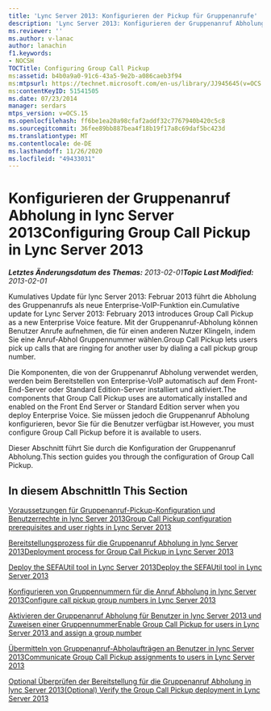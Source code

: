 ```yaml
---
title: 'Lync Server 2013: Konfigurieren der Pickup für Gruppenanrufe'
description: 'Lync Server 2013: Konfigurieren der Gruppenanruf Abholung'
ms.reviewer: ''
ms.author: v-lanac
author: lanachin
f1.keywords:
- NOCSH
TOCTitle: Configuring Group Call Pickup
ms:assetid: b4b0a9a0-91c6-43a5-9e2b-a086caeb3f94
ms:mtpsurl: https://technet.microsoft.com/en-us/library/JJ945645(v=OCS.15)
ms:contentKeyID: 51541505
ms.date: 07/23/2014
manager: serdars
mtps_version: v=OCS.15
ms.openlocfilehash: ff6be1ea20a98cfaf2addf32c7767940b420c5c8
ms.sourcegitcommit: 36fee89bb887bea4f18b19f17a8c69daf5bc423d
ms.translationtype: MT
ms.contentlocale: de-DE
ms.lasthandoff: 11/26/2020
ms.locfileid: "49433031"
---
```

# <a name="configuring-group-call-pickup-in-lync-server-2013"></a><span data-ttu-id="67050-103">Konfigurieren der Gruppenanruf Abholung in lync Server 2013</span><span class="sxs-lookup"><span data-stu-id="67050-103">Configuring Group Call Pickup in Lync Server 2013</span></span>

<div data-xmlns="http://www.w3.org/1999/xhtml">

<div class="topic" data-xmlns="http://www.w3.org/1999/xhtml" data-msxsl="urn:schemas-microsoft-com:xslt" data-cs="https://msdn.microsoft.com/">

<div data-asp="https://msdn2.microsoft.com/asp">



</div>

<div id="mainSection">

<div id="mainBody"><span data-ttu-id="67050-104">

<span> </span></span><span class="sxs-lookup"><span data-stu-id="67050-104">

<span> </span></span></span>

<span data-ttu-id="67050-105">_**Letztes Änderungsdatum des Themas:** 2013-02-01_</span><span class="sxs-lookup"><span data-stu-id="67050-105">_**Topic Last Modified:** 2013-02-01_</span></span>

<span data-ttu-id="67050-106">Kumulatives Update für lync Server 2013: Februar 2013 führt die Abholung des Gruppenanrufs als neue Enterprise-VoIP-Funktion ein.</span><span class="sxs-lookup"><span data-stu-id="67050-106">Cumulative update for Lync Server 2013: February 2013 introduces Group Call Pickup as a new Enterprise Voice feature.</span></span> <span data-ttu-id="67050-107">Mit der Gruppenanruf-Abholung können Benutzer Anrufe aufnehmen, die für einen anderen Nutzer Klingeln, indem Sie eine Anruf-Abhol Gruppennummer wählen.</span><span class="sxs-lookup"><span data-stu-id="67050-107">Group Call Pickup lets users pick up calls that are ringing for another user by dialing a call pickup group number.</span></span>

<span data-ttu-id="67050-108">Die Komponenten, die von der Gruppenanruf Abholung verwendet werden, werden beim Bereitstellen von Enterprise-VoIP automatisch auf dem Front-End-Server oder Standard Edition-Server installiert und aktiviert.</span><span class="sxs-lookup"><span data-stu-id="67050-108">The components that Group Call Pickup uses are automatically installed and enabled on the Front End Server or Standard Edition server when you deploy Enterprise Voice.</span></span> <span data-ttu-id="67050-109">Sie müssen jedoch die Gruppenanruf Abholung konfigurieren, bevor Sie für die Benutzer verfügbar ist.</span><span class="sxs-lookup"><span data-stu-id="67050-109">However, you must configure Group Call Pickup before it is available to users.</span></span>

<span data-ttu-id="67050-110">Dieser Abschnitt führt Sie durch die Konfiguration der Gruppenanruf Abholung.</span><span class="sxs-lookup"><span data-stu-id="67050-110">This section guides you through the configuration of Group Call Pickup.</span></span>

<div>

## <a name="in-this-section"></a><span data-ttu-id="67050-111">In diesem Abschnitt</span><span class="sxs-lookup"><span data-stu-id="67050-111">In This Section</span></span>

[<span data-ttu-id="67050-112">Voraussetzungen für Gruppenanruf-Pickup-Konfiguration und Benutzerrechte in lync Server 2013</span><span class="sxs-lookup"><span data-stu-id="67050-112">Group Call Pickup configuration prerequisites and user rights in Lync Server 2013</span></span>](lync-server-2013-group-call-pickup-configuration-prerequisites-and-user-rights.md)

[<span data-ttu-id="67050-113">Bereitstellungsprozess für die Gruppenanruf Abholung in lync Server 2013</span><span class="sxs-lookup"><span data-stu-id="67050-113">Deployment process for Group Call Pickup in Lync Server 2013</span></span>](lync-server-2013-deployment-process-for-group-call-pickup.md)

[<span data-ttu-id="67050-114">Deploy the SEFAUtil tool in Lync Server 2013</span><span class="sxs-lookup"><span data-stu-id="67050-114">Deploy the SEFAUtil tool in Lync Server 2013</span></span>](lync-server-2013-deploy-the-sefautil-tool.md)

[<span data-ttu-id="67050-115">Konfigurieren von Gruppennummern für die Anruf Abholung in lync Server 2013</span><span class="sxs-lookup"><span data-stu-id="67050-115">Configure call pickup group numbers in Lync Server 2013</span></span>](lync-server-2013-configure-call-pickup-group-numbers.md)

[<span data-ttu-id="67050-116">Aktivieren der Gruppenanruf Abholung für Benutzer in lync Server 2013 und Zuweisen einer Gruppennummer</span><span class="sxs-lookup"><span data-stu-id="67050-116">Enable Group Call Pickup for users in Lync Server 2013 and assign a group number</span></span>](lync-server-2013-enable-group-call-pickup-for-users-and-assign-a-group-number.md)

[<span data-ttu-id="67050-117">Übermitteln von Gruppenanruf-Abholaufträgen an Benutzer in lync Server 2013</span><span class="sxs-lookup"><span data-stu-id="67050-117">Communicate Group Call Pickup assignments to users in Lync Server 2013</span></span>](lync-server-2013-communicate-group-call-pickup-assignment-to-users.md)

[<span data-ttu-id="67050-118">Optional Überprüfen der Bereitstellung für die Gruppenanruf Abholung in lync Server 2013</span><span class="sxs-lookup"><span data-stu-id="67050-118">(Optional) Verify the Group Call Pickup deployment in Lync Server 2013</span></span>](lync-server-2013-optional-verify-the-group-call-pickup-deployment.md)

<span data-ttu-id="67050-119"></div>

</div>

<span> </span>

</div>

</div>

</span><span class="sxs-lookup"><span data-stu-id="67050-119"></div>

</div>

<span> </span>

</div>

</div>

</span></span></div>

